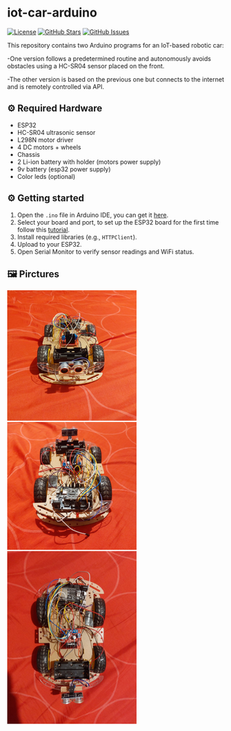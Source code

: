 # iot-car-arduino

[![License](https://img.shields.io/badge/license-MIT-blue.svg)](LICENSE)
[![GitHub Stars](https://img.shields.io/github/stars/Angelmmc/iot-car-arduino.svg)](https://github.com/Angelmmc/iot-car-arduino/stargazers)
[![GitHub Issues](https://img.shields.io/github/issues/Angelmmc/iot-car-arduino.svg)](https://github.com/Angelmmc/iot-car-arduino/issues)

This repository contains two Arduino programs for an IoT-based robotic car: 

-One version follows a predetermined routine and autonomously avoids obstacles using a HC-SR04 sensor placed on the front.

-The other version is based on the previous one but connects to the internet and is remotely controlled via API.

## ⚙️ Required Hardware

- ESP32 
- HC-SR04 ultrasonic sensor
- L298N motor driver
- 4 DC motors + wheels
- Chassis
- 2 Li-ion battery with holder (motors power supply)
- 9v battery (esp32 power supply)
- Color leds (optional)

## ⚙️ Getting started 

1. Open the `.ino` file in Arduino IDE, you can get it [here](https://www.arduino.cc/en/software/).
2. Select your board and port, to set up the ESP32 board for the first time follow this [tutorial](https://www.youtube.com/watch?v=wsKTmlipQOE).
3. Install required libraries (e.g., `HTTPClient`).
4. Upload to your ESP32.
5. Open Serial Monitor to verify sensor readings and WiFi status.

## 🖼️ Pirctures

<img src="https://github.com/Angelmmc/iot-car-arduino/blob/main/assets/car-front.jpg" width="300" />
<img src="https://github.com/Angelmmc/iot-car-arduino/blob/main/assets/car-rear.jpg" width="300" />
<img src="https://github.com/Angelmmc/iot-car-arduino/blob/main/assets/car-up.jpg" width="300" />
